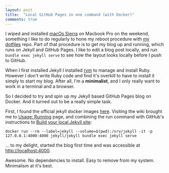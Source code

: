 ```yaml
---
layout: post
title:  "Local GitHub Pages in one command (with Docker)"
comments: true
---
```


I wiped and installed [macOs Sierra][macos-sierra] on Macbook Pro on the weekend, something I like to do regularly to hone my reboot procedure with [my dotfiles][my-dotfiles] repo. Part of that procedure is to get my blog up and running, which runs on Jekyll and GitHub Pages. I like to edit a blog post locally, and run `bundle exec jekyll serve` to see how the layout looks locally before I push to GitHub.

When I first installed Jekyll I installed [rvm][rvm] to manage and install Ruby. However I don't write Ruby code and find it's overkill to have to install it simply to start my blog. After all, I'm a **minimalist**, and I only really want to work in a terminal and a browser.

So I decided to try and spin up my Jekyll based GitHub Pages blog on Docker. And it turned out to be a really simple task.

First, I found the official jekyll docker images [here][jekyll-docker]. Visiting the wiki brought me to [Usage: Running][jekyll-docker-wiki-running] page, and combining the run command with GitHub's instructions to [Build your local Jekyll site][gh-pages-build-local]:
 
 ```
 docker run --rm --label=jekyll --volume=$(pwd):/srv/jekyll -it -p 127.0.0.1:4000:4000 jekyll/jekyll bundle exec jekyll serve
 ```
 
... to my delight, started the blog first time and was accessible at [http://localhost:4000](http://localhost:4000). 

Awesome. No dependencies to install. Easy to remove from my system. Minimalism at it's best.

[macos-sierra]: http://www.apple.com/uk/macos/sierra/
[my-dotfiles]: https://github.com/awolski/dotfiles
[rvm]: https://rvm.io/
[jekyll-docker]: https://github.com/jekyll/docker
[jekyll-docker-wiki]: https://github.com/jekyll/docker/wiki/
[jekyll-docker-wiki-running]: https://github.com/jekyll/docker/wiki/Usage:-Running
[gh-pages-build-local]: https://help.github.com/articles/setting-up-your-github-pages-site-locally-with-jekyll/#step-4-build-your-local-jekyll-site



